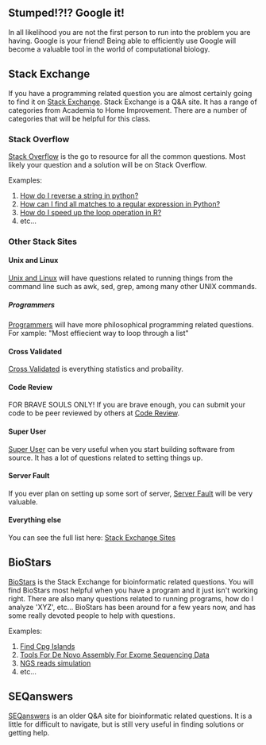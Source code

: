 ## Stumped!?!? Google it!
In all likelihood you are not the first person to run into the problem you are
having. Google is your friend! Being able to efficiently use Google will become
a valuable tool in the world of computational biology.

## Stack Exchange
If you have a programming related question you are almost certainly going to find
it on [Stack Exchange](http://stackexchange.com/). Stack Exchange is a Q&A
site. It has a range of categories from Academia to Home Improvement. There
are a number of categories that will be helpful for this class.

### Stack Overflow
[Stack Overflow](http://stackoverflow.com/) is the go to resource for all the
common questions. Most likely your question and a solution will be on Stack
Overflow.

Examples:

1. [How do I reverse a string in python?](http://stackoverflow.com/questions/931092/reverse-a-string-in-python)
2. [How can I find all matches to a regular expression in Python?](http://stackoverflow.com/questions/4697882/how-can-i-find-all-matches-to-a-regular-expression-in-python)
3. [How do I speed up the loop operation in R?](http://stackoverflow.com/questions/2908822/speed-up-the-loop-operation-in-r)
4. etc...

### Other Stack Sites
#### Unix and Linux
[Unix and Linux](http://unix.stackexchange.com/) will have questions related to
running things from the command line such as awk, sed, grep, among many other
UNIX commands.

##### Programmers
[Programmers](http://programmers.stackexchange.com/) will have more
philosophical programming related questions. For xample: "Most effiecient way
to loop through a list"

#### Cross Validated
[Cross Validated](http://stats.stackexchange.com/) is everything statistics
and probaility.

#### Code Review
FOR BRAVE SOULS ONLY! If you are brave enough, you can submit your code to be
peer reviewed by others at [Code Review](http://codereview.stackexchange.com/).

#### Super User
[Super User](http://superuser.com/) can be very useful when you start building
software from source. It has a lot of questions related to setting things up.

#### Server Fault
If you ever plan on setting up some sort of server,
[Server Fault](http://serverfault.com/) will be very valuable.

#### Everything else
You can see the full list here: [Stack Exchange Sites]((http://stackexchange.com/sites))

## BioStars
[BioStars](https://www.biostars.org/) is the Stack Exchange for bioinformatic
related questions. You will find BioStars most helpful when you have a program
and it just isn't working right. There are also many questions related to
running programs, how do I analyze 'XYZ', etc... BioStars has been around for
a few years now, and has some really devoted people to help with questions.

Examples:

1. [Find Cpg Islands](https://www.biostars.org/p/79046/)
2. [Tools For De Novo Assembly For Exome Sequencing Data](https://www.biostars.org/p/55430/)
3. [NGS reads simulation](https://www.biostars.org/p/128762/)
4. etc...

## SEQanswers
[SEQanswers](http://seqanswers.com/) is an older Q&A site for bioinformatic
related questions. It is a little for difficult to navigate, but is still very
useful in finding solutions or getting help.
